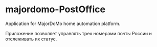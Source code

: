 majordomo-PostOffice
====================

Application for MajorDoMo home automation platform.

Приложение позволяет управлять трек номерами почты России и отслеживать их статус.
